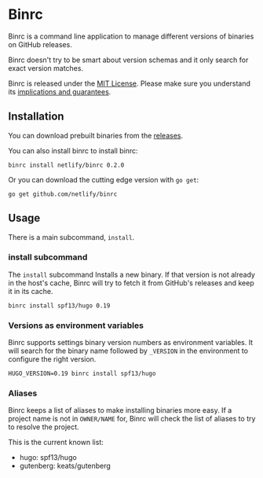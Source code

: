 # Binrc

Binrc is a command line application to manage different versions of binaries on GitHub releases.

Binrc doesn't try to be smart about version schemas and it only search for exact version matches.

Binrc is released under the [MIT License](LICENSE).
Please make sure you understand its [implications and guarantees](https://writing.kemitchell.com/2016/09/21/MIT-License-Line-by-Line.html).

## Installation

You can download prebuilt binaries from the [releases](https://github.com/netlify/binrc/releases).

You can also install binrc to install binrc:

```
binrc install netlify/binrc 0.2.0
```

Or you can download the cutting edge version with `go get`:

```
go get github.com/netlify/binrc
```

## Usage

There is a main subcommand, `install`.

### install subcommand

The `install` subcommand Installs a new binary. If that version is not already in the host's
cache, Binrc will try to fetch it from GitHub's releases and keep it in its cache.

```
binrc install spf13/hugo 0.19
```

### Versions as environment variables

Binrc supports settings binary version numbers as environment variables. It will search for the binary name followed by `_VERSION`
in the environment to configure the right version.

```
HUGO_VERSION=0.19 binrc install spf13/hugo
```

### Aliases

Binrc keeps a list of aliases to make installing binaries more easy. If a project name is not in `OWNER/NAME` for, Binrc will
check the list of aliases to try to resolve the project.

This is the current known list:

- hugo: spf13/hugo
- gutenberg: keats/gutenberg

